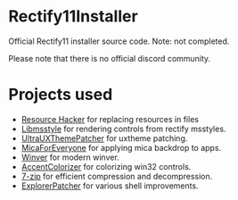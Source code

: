 # Rectify11Installer
Official Rectify11 installer source code. Note: not completed. 

Please note that there is no official discord community.

# Projects used
 - [Resource Hacker](http://www.angusj.com/resourcehacker/) for replacing resources in files
 - [Libmsstyle](https://github.com/nptr/msstyleEditor) for rendering controls from rectify msstyles.
 - [UltraUXThemePatcher](https://mhoefs.eu/software_uxtheme.php) for uxtheme patching.
 - [MicaForEveryone](https://github.com/MicaForEveryone/MicaForEveryone) for applying mica backdrop to apps.
 - [Winver](https://github.com/rounk-ctrl/Winver) for modern winver.
 - [AccentColorizer](https://github.com/krlvm/AccentColorizer) for colorizing win32 controls.
 - [7-zip](https://7-zip.org/) for efficient compression and decompression.
 - [ExplorerPatcher](https://github.com/valinet/ExplorerPatcher) for various shell improvements.
